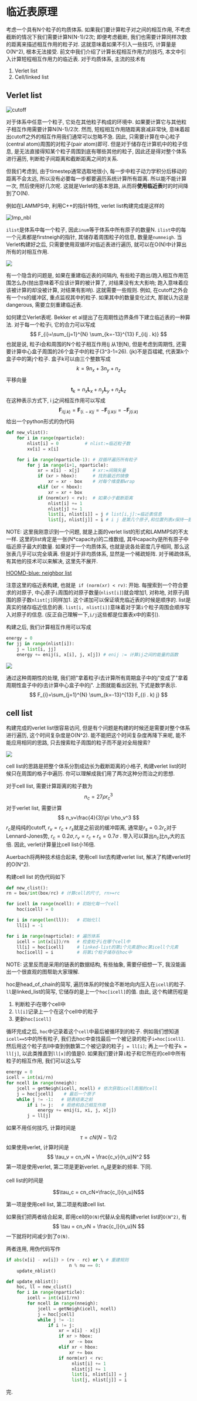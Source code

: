 # 临近表原理

考虑一个具有N个粒子的均质体系. 如果我们要计算粒子对之间的相互作用, 不考虑截断的情况下我们需要计算N(N-1)/2次; 即便考虑截断, 我们也需要计算同样次数的距离来描述相互作用的粒子对. 这就意味着如果不引入一些技巧, 计算量是O(N^2), 根本无法接受. 前文中我们介绍了计算长程相互作用力的技巧, 本文中引入计算短程相互作用力的临近表. 对于均质体系, 主流的技术有

1.  Verlet list
2.  Cell/linked list

## Verlet list

![cutoff](/hello/advanced/nbl/cutoff.png)

对于体系中任意一个粒子, 它处在其他粒子构成的环境中. 如果要计算它与其他粒子相互作用需要计算N(N-1)/2次. 然而, 短程相互作用随距离衰减非常快, 意味着超出cutoff之外的相互作用我们通常可以忽略不急. 因此, 只需要计算在中心粒子(central atom)周围的对粒子(pair atom)即可. 但是对于储存在计算机中的粒子信息, 是无法直接得知某个粒子周围到底有哪些其他的粒子, 因此还是得对整个体系进行遍历, 判断粒子间距离和截断距离之间的关系.

但我们考虑到, 由于timestep通常选取地很小, 每一步中粒子动力学积分后移动的距离不会太远, 所以没有必要每一步都要遍历系统计算所有距离. 所以能不能计算一次, 然后使用好几次呢. 这就是Verlet的基本思路, 从而将**使用临近表**时的时间降到了O(N).

例如在LAMMPS中, 利用C++的指针特性, verlet list构建完成是这样的

![lmp_nbl](/hello/advanced/nbl/lmp_nbl.png)

`ilist`是体系中每一个粒子, 因此`inum`等于体系中所有原子的数量N. `ilist`中的每一个元素都是firstneigh的指针, 其储存着周围粒子的信息, 数量是`numneigh`. 当Verlet构建好之后, 只需要使用双循环对临近表进行遍历, 就可以在O(N)中计算出所有的对相互作用.

![](/advanced/nbl/lmp_nbl_code.png)

有一个隐含的问题是, 如果在重建临近表的间隔内, 有些粒子跑出/跑入相互作用范围怎么办(抛出意味着不应该计算的被计算了, 对结果没有太大影响; 跑入意味着应该被计算的却没被计算, 对结果有影响). 这就需要一些规则. 例如, 在cutoff之外会有一个rs的缓冲区, 重点监视其中的粒子. 如果其中的数量变化过大, 那就认为这是dangerous, 需要立刻重建临近表.

如何建立Verlet表呢. Bekker et al提出了在周期性边界条件下建立临近表的一种算法. 对于每一个粒子i, 它的合力可以写成
$$
F_{i}=\sum_{j=1}^{N} \sum_{k=-13}^{13} F_{i(j . k)}
$$
也就是说, 粒子i会和周围的N个粒子相互作用(j 从1到N), 但是考虑到周期性, 还需要计算中心盒子周围的26个盒子中的粒子(3^3-1=26). (jk)不是百褶裙, 代表第k个盒子中的第j个粒子. 盒子k可以由三个整数写成
$$
k=9n_x+3n_y+n_z
$$
平移向量
$$
\mathbf{t}_k=n_x\mathbf{L}_x+n_y\mathbf{L}_y+n_z\mathbf{L}_z
$$
在这种表示方式下, i j之间相互作用可以写成
$$
\mathbf{F}_{i(j . k)}=\mathbf{F}_{(i .-k) j}=-\mathbf{F}_{(j . k) i}=-\mathbf{F}_{j(i . k)}
$$
给出一个python形式的伪代码

```python
def new_vlist():
    for i in range(nparticle):
        nlist[i] = 0          # nlist:=临近粒子数
        xv[i] = x[i]          

    for i in range(nparticle-1): # 双循环遍历所有粒子
        for j in range(i+1, nparticle):
            xr = x[i] - x[j]     # xr:=间隔矢量
            if (xr > hbox):      # 找到最近的镜像
                xr = xr - box    # 对每个维度都wrap
            elif (xr < hbox):
                xr = xr + box
            if (norm(xr) < rv):  # 如果小于截断距离
                nlist[i] += 1    
                nlist[j] += 1
                list[i, nlist[i]] = j # list[i,j]:=临近表信息
                list[j, nlist[j]] = i # i j 是第几个原子,和位置列表x保持一致
```

NOTE: 这里我刚意识到一个问题, 就是上面的verlet list的形式和LAMMPS的不太一样. 这里的list肯定是一张(N*capacity)的二维数组, 其中capacity是所有原子中临近原子最大的数量. 如果对于一个均质体系, 也就是说各处密度几乎相同, 那么这张表几乎可以完全填满. 但是对于非均质体系, 显然是一个稀疏矩阵. 对于稀疏体系, 有其他的技术可以来解决, 这里先不展开.

[HOOMD-blue: neighbor list](https://hoomd-blue.readthedocs.io/en/stable/nlist.html)

注意这里的临近表构建, 也就是` if (norm(xr) < rv)`: 开始. 每搜索到一个符合要求的对原子, 中心原子`i`周围的对原子数量(`nlist[i]`)就会增加1, 对称地, 对原子j周围的原子数`nlist[j]`同样加1. 这个递加可以保证填充临近表的时候是顺序的. list是真实的储存临近信息的表. `list[i, nlist[i]]`意味着对于第`i`个粒子周围会顺序写入对原子的信息. (反正自己理解一下,`i/j`这些都是位置表x中的索引).

构建之后, 我们计算相互作用可以写成

```python
energy = 0
for jj in range(nlist[i]):
    j = list[i, jj]
    energy += enij(i, x[i], j, x[j]) # enij := 计算ij之间的能量的函数
```

![](/hello/advanced/nbl/verlet.png)

通过这种周期性的处理, 我们把"拿着粒子i去计算所有周期盒子中的j"变成了"拿着周期性盒子中的i去计算中心盒子中的j". 上图就能看出区别, 下式是数学表示.
$$
F_{i}=\sum_{j=1}^{N} \sum_{k=-13}^{13} F_{(i . k) j}
$$

## cell list

构建完成的verlet list很容易访问, 但是有个问题是构建的时候还是需要对整个体系进行遍历, 这个时间复杂度是O(N^2). 能不能把这个时间复杂度再降下来呢, 能不能应用相同的思路, 只去搜索粒子周围的粒子而不是对全局搜索?

![](/hello/advanced/nbl/cell.png)

cell list的思路是把整个体系分割成边长为截断距离的小格子, 构建verlet list的时候只在周围的格子中遍历. 你可以理解成我们用了两次这种分而治之的思想. 

对于cell list, 需要计算距离的粒子数为
$$
n_c=27\rho r_c^3
$$
对于verlet list, 需要计算
$$
n_v=\frac{4}{3}\pi \rho_v^3
$$
$r_c$是纯纯的cutoff, $r_v=r_c+r_s$就是之前说的缓冲距离, 通常是$r_s = 0.2r_c$对于Lennard-Jones势, $r_c=0.2\sigma, r_v=r_c+r_s=0.7\sigma$ . 带入可以算出$n_c$比$n_v$大的五倍.  因此, verlet计算量比cell list小16倍. 

Auerbach将两种技术结合起来, 使用cell list去构建verlet list, 解决了构建verlet时的O(N^2).

构建cell list 的伪代码如下

```python
def new_clist():
rn = box/int(box/rc) # 计算cell的尺寸, rn>=rc

for icell in range(ncell): # 初始化每一个cell
    hoc(icell) = 0

for i in range(len(ll)):   # 初始化ll
    ll[i] = -1

for i in range(naprticle): # 遍历体系
    icell = int(x[i])/rn   # 检查粒子i在哪个cell中
    ll[i] = hoc[icell]     # linked-list的第i个元素是hoc第icell个元素
    hoc[icell] = i         # 将第i个粒子储存在hoc中
```

NOTE: 这里反而是采用的链表的数据结构, 有些抽象, 需要仔细想一下, 我没能画出一个很直观的图帮助大家理解. 

hoc是head_of_chain的简写, 遍历体系的时候会不断地向内压入在`icell`的粒子. `ll`是linked_list的简写, 它储存的是上一个`hoc[icell]`的值. 由此, 这个构建历程是

1.  判断粒子i在哪个cell中
2.  `ll[i]`记录上一个在这个cell中的粒子
3.  更新`hoc[icell]`

循环完成之后, `hoc`中记录着这个`cell`中最后被循环到的粒子. 例如我们想知道`icell==5`中的所有粒子, 我们去hoc中查找最后一个被记录的粒子`i=hoc[icell]`. 然后用这个粒子去ll中查到倒数第二个被记录的粒子`j = ll[i]`; 再上一个粒子`k = ll[j]`, 以此类推直到`ll[x]`的值是0. 如果我们要计算`i`粒子和它所在的cell中所有粒子的相互作用, 我们可以这么写

```python
energy = 0
icell = int(xi/rn)
for ncell in range(nneigh):
    jcell = getNeigh(icell, ncell) # 依次获取icell周围的cell
    j = hoc[jcell]    # 最后一个原子
    while j != -1:   # 链表结束之前
        if i != j:   # 拒绝和自己相互作用
            energy += enij(i, xi, j, x[j])
        j = ll[j]
```

如果不用任何技巧, 计算时间是
$$
\tau = cN(N-1)/2
$$
如果使用verlet, 计算时间是
$$
\tau_v = cn_vN + \frac{c_v}{n_u}N^2
$$
第一项是使用verlet, 第二项是更新verlet.   $n_u$是更新的频率. 下同.

cell list的时间是

$$\tau_c = cn_cN+\frac{c_l}{n_u}N$$

第一项是使用cell list, 第二项是构建cell list. 

如果我们把两者结合起来, 即用cell的`O(N)`代替从全局构建verlet list的`O(N^2)`, 有
$$
\tau = cn_vN + \frac{c_l}{n_u}N
$$
一下就将时间减少到了`O(N)`.

两者连用, 用伪代码写作

```python
if abs(x[i] - xv[i]) > (rv - rc) or \ # 重建规则
                        n % nu == 0: 
    update_nblist()

def update_nblist():
    hoc, ll = new_clist()
    for i in range(nparticle):
        icell = int(x[i]/rn)
        for ncell in range(nneigh):
            jcell = getNeigh(icell, ncell)
            j = hoc[jcell]
            while j != -1:
                if i != j:
                    xr = x[i] - x[j]
                    if xr > hbox:
                        xr -= box
                    elif xr < hbox:
                        xr += box
                    if norm(xr) < rv:
                         nlist[i] += 1
                         nlist[j] += 1
                         list[i, nlist[i]] = j
                         list[j, nlist[j]] = i       
```

完. 